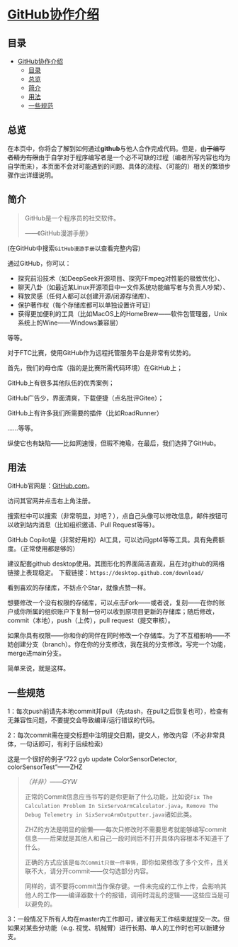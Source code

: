 # [GitHub协作介绍](README.md)

## 目录

- [GitHub协作介绍](#github协作介绍)
  - [目录](#目录)
  - [总览](#总览)
  - [简介](#简介)
  - [用法](#用法)
  - [一些规范](#一些规范)

## 总览

在本页中，你将会了解到如何通过**github**与他人合作完成代码。但是，~~由于编写者精力有限~~由于自学对于程序编写者是一个必不可缺的过程（编者所写内容也均为自学而来），本页面不会对可能遇到的问题、具体的流程、（可能的）相关的繁琐步骤作出详细说明。

## 简介

> GitHub是一个程序员的社交软件。
>
> ——《GitHub漫游手册》

(在GitHub中搜索`GitHub漫游手册`以查看完整内容)

通过GitHub，你可以：

- 探究前沿技术（如DeepSeek开源项目、探究FFmpeg对性能的极致优化）、
- 聊天八卦（如最近某Linux开源项目中一文件系统功能编写者与负责人吵架）、
- 释放灵感（任何人都可以创建开源/闭源存储库）、
- 保护著作权（每个存储库都可以单独设置许可证）
- 获得更加便利的工具（比如MacOS上的HomeBrew——软件包管理器，Unix系统上的Wine——Windows兼容层）

等等。

对于FTC比赛，使用GitHub作为远程托管服务平台是非常有优势的。

首先，我们的母仓库（指的是比赛所需代码环境）在GitHub上；

GitHub上有很多其他队伍的优秀案例；

GitHub广告少，界面清爽，下载便捷（点名批评Gitee）；

GitHub上有许多我们所需要的插件（比如RoadRunner）

......等等。

纵使它也有缺陷——比如网速慢，但瑕不掩瑜，在最后，我们选择了GitHub。

## 用法

GitHub官网是：[GitHub.com](https://github.com)。

访问其官网并点击右上角注册。

搜索栏中可以搜索（非常明显，对吧？），点自己头像可以修改信息，邮件按钮可以收到站内消息（比如组织邀请、Pull Request等等）。

GitHub Copilot是（非常好用的）AI工具，可以访问gpt4等等工具。具有免费额度。（正常使用都是够的）

建议配套github desktop使用。其图形化的界面简洁直观，且在对github的网络链接上表现稳定。
下载链接：`https://desktop.github.com/download/`

看到喜欢的存储库，不妨点个Star，就像点赞一样。

想要修改一个没有权限的存储库，可以点击Fork——或者说，复刻——在你的账户或你所属的组织账户下复制一份可以收到原项目更新的存储库；随后修改，commit（本地），push（上传），pull request（提交审核）。

如果你具有权限——你和你的同伴在同时修改一个存储库。为了不互相影响——不妨创建分支（branch）。你在你的分支修改，我在我的分支修改。写完一个功能，merge进main分支。

简单来说，就是这样。


## 一些规范

1：每次push前请先本地commit并pull（先stash，在pull之后恢复也可），检查有无兼容性问题，不要提交会导致编译/运行错误的代码。

2：每次commit需在提交标题中注明提交日期，提交人，修改内容（不必非常具体，一句话即可，有利于后续检索）

这是一个很好的例子“722 gyb update ColorSensorDetector, colorSensorTest”——ZHZ

> *（并非）——GYW*
>
> 正常的Commit信息应当书写的是你更新了什么功能，比如说`Fix The Calculation Problem In SixServoArmCalculator.java`，`Remove The Debug Telemetry in SixServoArmOutputter.java`诸如此类。
>
> ZHZ的方法是明显的偷懒——每次只修改时不需要思考就能够编写commit信息——后果就是其他人和自己一段时间后不打开具体内容根本不知道干了什么。
>
> 正确的方式应该是`每次Commit只做一件事情`，即你如果修改了多个文件，且关联不大，请分开commit——仅勾选部分内容。
>
> 同样的，请不要将commit当作保存键。一件未完成的工作上传，会影响其他人的工作——编译器数十个的报错，调用时混乱的逻辑——这些应当是可以避免的。

3：一般情况下所有人均在master内工作即可，建议每天工作结束就提交一次。但如果对某些分功能（e.g. 视觉、机械臂）进行长期、单人的工作时也可以新建分支。
